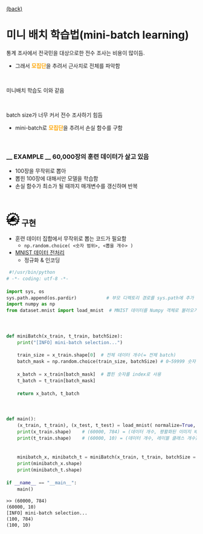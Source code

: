 [(back)](https://github.com/DoranLyong/DL_coding_master/tree/master/Self_tutorial/3_learning/MNIST_learning/3_mini-batch)

# 미니 배치 학습법(mini-batch learning)
통계 조사에서 전국민을 대상으로한 전수 조사는 비용이 많이듬. 
* 그래서 <span style="color:orange"><b>모집단</b></span>을 추려서 근사치로 전체를 파악함 

<br/>

미니배치 학습도 이와 같음 

<br/>

batch size가 너무 커서 전수 조사하기 힘듬 
* mini-batch로 <span style="color:orange"><b>모집단</b></span>을 추려서 손실 함수를 구함 

<br/>

### <b>__ EXAMPLE __</b> 60,000장의 훈련 데이터가 살고 있음 
* 100장을 무작위로 뽑아 
* 뽑힌 100장에 대해서만 모델을 학습함 
* 손실 함수가 최소가 될 때까지 매개변수를 갱신하며 반복 

<br/>

## <img src="5_how_to_do.png" width=35> 구현 
* 훈련 데이터 집합에서 무작위로 뽑는 코드가 필요함 
    * ```np.random.choice( <숫자 범위>, <뽑을 개수> )```
* [MNIST 데이터 전처리](https://github.com/DoranLyong/DL_coding_master/tree/master/Self_tutorial/2_inference/MNIST_classify/1_data_process)
    * 정규화 & 인코딩 

```python 
 #!/usr/bin/python
# -*- coding: utf-8 -*- 

import sys, os 
sys.path.append(os.pardir)           # 부모 디렉토리 경로를 sys.path에 추가 (p.98)
import numpy as np
from dataset.mnist import load_mnist  # MNIST 데이터를 Numpy 객체로 불러오기 



def miniBatch(x_train, t_train, batchSize):
    print("[INFO] mini-batch selection...")

    train_size = x_train.shape[0]  # 전체 데이터 개수(= 전체 batch)
    batch_mask = np.random.choice(train_size, batchSize) # 0~59999 숫자 중 임의로 batchSize 만큼 고름 

    x_batch = x_train[batch_mask]  # 뽑힌 숫자를 index로 사용 
    t_batch = t_train[batch_mask]

    return x_batch, t_batch



def main():
    (x_train, t_train), (x_test, t_test) = load_mnist( normalize=True, one_hot_label=True)
    print(x_train.shape)    # (60000, 784) = (데이터 개수, 평활화된 이미지 배열 28x28 = 784)
    print(t_train.shape)    # (60000, 10) = (데이터 개수, 레이블 클래스 개수)


    minibatch_x, minibatch_t = miniBatch(x_train, t_train, batchSize = 100) 
    print(minibatch_x.shape)
    print(minibatch_t.shape)

if __name__ == "__main__":
    main()
```
```
>> (60000, 784)
(60000, 10)
[INFO] mini-batch selection...
(100, 784)
(100, 10)
```